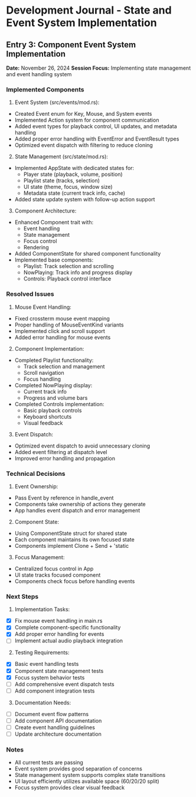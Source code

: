 # Development Journal - State and Event System Implementation

## Entry 3: Component Event System Implementation
**Date:** November 26, 2024
**Session Focus:** Implementing state management and event handling system

### Implemented Components

1. Event System (src/events/mod.rs):
- Created Event enum for Key, Mouse, and System events
- Implemented Action system for component communication
- Added event types for playback control, UI updates, and metadata handling
- Added proper error handling with EventError and EventResult types
- Optimized event dispatch with filtering to reduce cloning

2. State Management (src/state/mod.rs):
- Implemented AppState with dedicated states for:
  - Player state (playback, volume, position)
  - Playlist state (tracks, selection)
  - UI state (theme, focus, window size)
  - Metadata state (current track info, cache)
- Added state update system with follow-up action support

3. Component Architecture:
- Enhanced Component trait with:
  - Event handling
  - State management
  - Focus control
  - Rendering
- Added ComponentState for shared component functionality
- Implemented base components:
  - Playlist: Track selection and scrolling
  - NowPlaying: Track info and progress display
  - Controls: Playback control interface

### Resolved Issues

1. Mouse Event Handling:
- Fixed crossterm mouse event mapping
- Proper handling of MouseEventKind variants
- Implemented click and scroll support
- Added error handling for mouse events

2. Component Implementation:
- Completed Playlist functionality:
  - Track selection and management
  - Scroll navigation
  - Focus handling
- Completed NowPlaying display:
  - Current track info
  - Progress and volume bars
- Completed Controls implementation:
  - Basic playback controls
  - Keyboard shortcuts
  - Visual feedback

3. Event Dispatch:
- Optimized event dispatch to avoid unnecessary cloning
- Added event filtering at dispatch level
- Improved error handling and propagation

### Technical Decisions

1. Event Ownership:
- Pass Event by reference in handle_event
- Components take ownership of actions they generate
- App handles event dispatch and error management

2. Component State:
- Using ComponentState struct for shared state
- Each component maintains its own focused state
- Components implement Clone + Send + 'static

3. Focus Management:
- Centralized focus control in App
- UI state tracks focused component
- Components check focus before handling events

### Next Steps

1. Implementation Tasks:
- [x] Fix mouse event handling in main.rs
- [x] Complete component-specific functionality
- [x] Add proper error handling for events
- [ ] Implement actual audio playback integration

2. Testing Requirements:
- [x] Basic event handling tests
- [x] Component state management tests
- [x] Focus system behavior tests
- [ ] Add comprehensive event dispatch tests
- [ ] Add component integration tests

3. Documentation Needs:
- [ ] Document event flow patterns
- [ ] Add component API documentation
- [ ] Create event handling guidelines
- [ ] Update architecture documentation

### Notes
- All current tests are passing
- Event system provides good separation of concerns
- State management system supports complex state transitions
- UI layout efficiently utilizes available space (60/20/20 split)
- Focus system provides clear visual feedback
